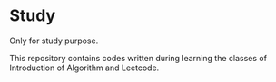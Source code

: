 # Study
Only for study purpose.

This repository contains codes written during learning the classes of Introduction of Algorithm and Leetcode.
